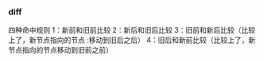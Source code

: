 ### diff
四种命中规则
1：新前和旧前比较
2：新后和旧后比较
3：旧前和新后比较（比较上了，新节点指向的节点 :移动到旧后之后）
4：旧后和新前比较（比较上了，新节点指向的节点移动到旧前之前）
